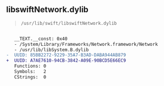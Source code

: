 ## libswiftNetwork.dylib

> `/usr/lib/swift/libswiftNetwork.dylib`

```diff

   __TEXT.__const: 0x40
   - /System/Library/Frameworks/Network.framework/Network
   - /usr/lib/libSystem.B.dylib
-  UUID: 85BB2272-9229-35A7-B3AD-DABA944AB879
+  UUID: A7AE7610-94CB-3842-A09E-90BCD5E66EC9
   Functions: 0
   Symbols:   2
   CStrings:  0

```
